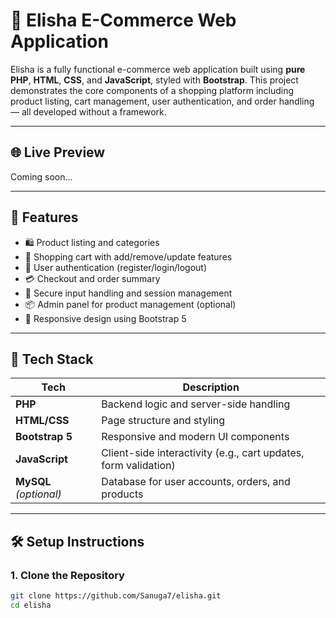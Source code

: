 # 🛒 Elisha E-Commerce Web Application

Elisha is a fully functional e-commerce web application built using **pure PHP**, **HTML**, **CSS**, and **JavaScript**, styled with **Bootstrap**. This project demonstrates the core components of a shopping platform including product listing, cart management, user authentication, and order handling — all developed without a framework.

---

## 🌐 Live Preview

<!-- Optional: Add live link if hosted -->
Coming soon...

---

## 🚀 Features

- 🛍️ Product listing and categories
- 🛒 Shopping cart with add/remove/update features
- 👤 User authentication (register/login/logout)
- 💳 Checkout and order summary
- 🔐 Secure input handling and session management
- 📦 Admin panel for product management (optional)
- 🎨 Responsive design using Bootstrap 5

---

## 📁 Tech Stack

| Tech | Description |
|------|-------------|
| **PHP** | Backend logic and server-side handling |
| **HTML/CSS** | Page structure and styling |
| **Bootstrap 5** | Responsive and modern UI components |
| **JavaScript** | Client-side interactivity (e.g., cart updates, form validation) |
| **MySQL** *(optional)* | Database for user accounts, orders, and products |

---

## 🛠️ Setup Instructions

### 1. Clone the Repository

```bash
git clone https://github.com/Sanuga7/elisha.git
cd elisha
